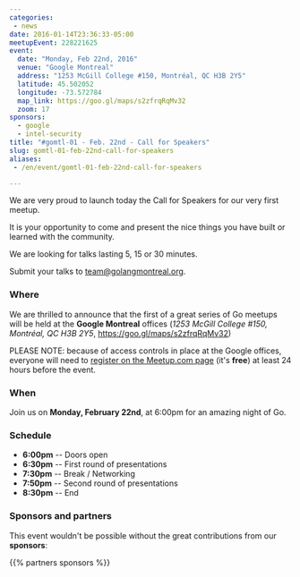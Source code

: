 ```yaml
---
categories:
 - news
date: 2016-01-14T23:36:33-05:00
meetupEvent: 228221625
event:
  date: "Monday, Feb 22nd, 2016"
  venue: "Google Montreal"
  address: "1253 McGill College #150, Montréal, QC H3B 2Y5"
  latitude: 45.502052
  longitude: -73.572784
  map_link: https://goo.gl/maps/s2zfrqRqMv32
  zoom: 17
sponsors:
  - google
  - intel-security
title: "#gomtl-01 - Feb. 22nd - Call for Speakers"
slug: gomtl-01-feb-22nd-call-for-speakers
aliases:
 - /en/event/gomtl-01-feb-22nd-call-for-speakers

---
```


We are very proud to launch today the Call for Speakers for our very first meetup.

It is your opportunity to come and present the nice things you have built or
learned with the community.

We are looking for talks lasting 5, 15 or 30 minutes.

Submit your talks to <a
href="mailto:team@golangmontreal.org">team@golangmontreal.org</a>.

<!--more-->

### Where

We are thrilled to announce that the first of a great series of Go meetups will be held at the **Google Montreal** offices (_1253 McGill College #150, Montréal, QC H3B 2Y5_, https://goo.gl/maps/s2zfrqRqMv32)

PLEASE NOTE: because of access controls in place at the Google offices, everyone
will need to [register on the Meetup.com page](http://www.meetup.com/fr-FR/GolangMontreal/events/228221625/) (it's **free**) at least 24 hours before the event.


### When

Join us on **Monday, February 22nd**, at 6:00pm for an amazing night of Go.


### Schedule

* **6:00pm** -- Doors open
* **6:30pm** -- First round of presentations
* **7:30pm** -- Break / Networking
* **7:50pm** -- Second round of presentations
* **8:30pm** -- End

### Sponsors and partners

This event wouldn't be possible without the great contributions from our **sponsors**:

{{% partners sponsors %}}

<!--We would also like to warmly thank our **partners** for this meetup:-->
